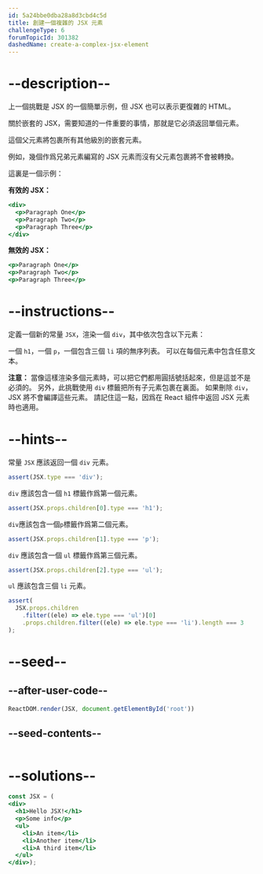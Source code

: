 ```yaml
---
id: 5a24bbe0dba28a8d3cbd4c5d
title: 創建一個複雜的 JSX 元素
challengeType: 6
forumTopicId: 301382
dashedName: create-a-complex-jsx-element
---
```


# --description--

上一個挑戰是 JSX 的一個簡單示例，但 JSX 也可以表示更復雜的 HTML。

關於嵌套的 JSX，需要知道的一件重要的事情，那就是它必須返回單個元素。

這個父元素將包裹所有其他級別的嵌套元素。

例如，幾個作爲兄弟元素編寫的 JSX 元素而沒有父元素包裹將不會被轉換。

這裏是一個示例：

**有效的 JSX：**

```jsx
<div>
  <p>Paragraph One</p>
  <p>Paragraph Two</p>
  <p>Paragraph Three</p>
</div>
```

**無效的 JSX：**

```jsx
<p>Paragraph One</p>
<p>Paragraph Two</p>
<p>Paragraph Three</p>
```

# --instructions--

定義一個新的常量 `JSX`，渲染一個 `div`，其中依次包含以下元素：

一個 `h1`，一個 `p`，一個包含三個 `li` 項的無序列表。 可以在每個元素中包含任意文本。

**注意：** 當像這樣渲染多個元素時，可以把它們都用圓括號括起來，但是這並不是必須的。 另外，此挑戰使用 `div` 標籤把所有子元素包裹在裏面。 如果刪除 `div`，JSX 將不會編譯這些元素。 請記住這一點，因爲在 React 組件中返回 JSX 元素時也適用。

# --hints--

常量 `JSX` 應該返回一個 `div` 元素。

```js
assert(JSX.type === 'div');
```

`div` 應該包含一個 `h1` 標籤作爲第一個元素。

```js
assert(JSX.props.children[0].type === 'h1');
```

`div`應該包含一個`p`標籤作爲第二個元素。

```js
assert(JSX.props.children[1].type === 'p');
```

`div` 應該包含一個 `ul` 標籤作爲第三個元素。

```js
assert(JSX.props.children[2].type === 'ul');
```

`ul` 應該包含三個 `li` 元素。

```js
assert(
  JSX.props.children
    .filter((ele) => ele.type === 'ul')[0]
    .props.children.filter((ele) => ele.type === 'li').length === 3
);
```

# --seed--

## --after-user-code--

```jsx
ReactDOM.render(JSX, document.getElementById('root'))
```

## --seed-contents--

```jsx

```

# --solutions--

```jsx
const JSX = (
<div>
  <h1>Hello JSX!</h1>
  <p>Some info</p>
  <ul>
    <li>An item</li>
    <li>Another item</li>
    <li>A third item</li>
  </ul>
</div>);
```
